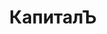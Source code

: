 --- 
title: "КапиталЪ" 
site: "http://www.kapital.agency" 
town: "Евпатория" 
tel: ["+7 978 726 70 41, +38 (06569) 44979"] 
address: "Россия, АР Крым, Евпатория проспект Победы, д. 63А, офис 19" 
mail: "" 
--- 